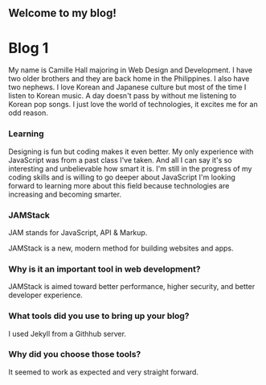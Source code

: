## Welcome to my blog!
# Blog 1
My name is Camille Hall majoring in Web Design and Development. I have two older brothers and they are back home in the Philippines. I also have two nephews.  I love Korean and Japanese culture but most of the time I listen to Korean music. A day doesn't pass by without me listening to Korean pop songs. I just love the world of technologies, it excites me for an odd reason.

### Learning 

Designing is fun but coding makes it even better. My only experience with JavaScript was from a past class I've taken. And all I can say it's so interesting and unbelievable how smart it is. I'm still in the progress of my coding skills and is willing to go deeper about JavaScript I'm looking forward to learning more about this field because technologies are increasing and becoming smarter. 

### JAMStack
JAM stands for JavaScript, API & Markup. 

JAMStack is a new, modern method for building websites and apps.


### Why is it an important tool in web development?

JAMStack is aimed toward better performance, higher security, and better developer experience.


### What tools did you use to bring up your blog?

I used Jekyll from a Githhub server.


### Why did you choose those tools?

It seemed to work as expected and very straight forward. 

